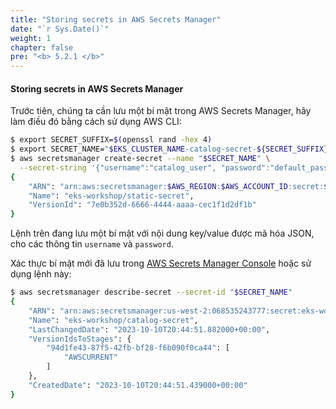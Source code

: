 ```yaml
---
title: "Storing secrets in AWS Secrets Manager"
date: "`r Sys.Date()`"
weight: 1
chapter: false
pre: "<b> 5.2.1 </b>"
---
```


####  Storing secrets in AWS Secrets Manager


Trước tiên, chúng ta cần lưu một bí mật trong AWS Secrets Manager, hãy làm điều đó bằng cách sử dụng AWS CLI:

```bash
$ export SECRET_SUFFIX=$(openssl rand -hex 4)
$ export SECRET_NAME="$EKS_CLUSTER_NAME-catalog-secret-${SECRET_SUFFIX}"
$ aws secretsmanager create-secret --name "$SECRET_NAME" \
  --secret-string '{"username":"catalog_user", "password":"default_password"}' --region $AWS_REGION
{
    "ARN": "arn:aws:secretsmanager:$AWS_REGION:$AWS_ACCOUNT_ID:secret:$EKS_CLUSTER_NAME/catalog-secret-ABCdef",
    "Name": "eks-workshop/static-secret",
    "VersionId": "7e0b352d-6666-4444-aaaa-cec1f1d2df1b"
}
```

Lệnh trên đang lưu một bí mật với nội dung key/value được mã hóa JSON, cho các thông tin `username` và `password`.

Xác thực bí mật mới đã lưu trong [AWS Secrets Manager Console](https://console.aws.amazon.com/secretsmanager/listsecrets) hoặc sử dụng lệnh này:

```bash
$ aws secretsmanager describe-secret --secret-id "$SECRET_NAME"
{
    "ARN": "arn:aws:secretsmanager:us-west-2:068535243777:secret:eks-workshop/catalog-secret-WDD8yS",
    "Name": "eks-workshop/catalog-secret",
    "LastChangedDate": "2023-10-10T20:44:51.882000+00:00",
    "VersionIdsToStages": {
        "94d1fe43-87f5-42fb-bf28-f6b090f0ca44": [
            "AWSCURRENT"
        ]
    },
    "CreatedDate": "2023-10-10T20:44:51.439000+00:00"
}
```
